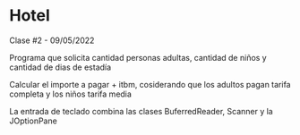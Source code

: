 # Hotel
Clase #2 - 09/05/2022

Programa que solicita cantidad personas adultas, cantidad de niños y cantidad de dias de estadía

Calcular el importe a pagar + itbm, cosiderando que los adultos pagan tarifa
completa y los niños tarifa media

La entrada de teclado combina las clases BuferredReader, Scanner y la JOptionPane
